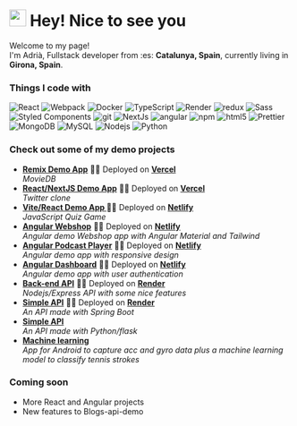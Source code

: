 <h1><img src="https://emojis.slackmojis.com/emojis/images/1531849430/4246/blob-sunglasses.gif?1531849430" width="30"/> Hey! Nice to see you</h1>


<p>Welcome to my page! </br> I'm Adrià, Fullstack developer from :es: <b>Catalunya, Spain</b>, currently living in <b>Girona, Spain</b>. </p>
<h3>Things I code with</h3>
<p>
  <img alt="React" src="https://img.shields.io/badge/-React-45b8d8?style=for-the-badge&logo=react&logoColor=white" /> 
  <img alt="Webpack" src="https://img.shields.io/badge/-Webpack-8DD6F9?style=for-the-badge&logo=webpack&logoColor=white" /> 
  <img alt="Docker" src="https://img.shields.io/badge/-Docker-46a2f1?style=for-the-badge&logo=docker&logoColor=white" />
  <img alt="TypeScript" src="https://img.shields.io/badge/-TypeScript-007ACC?style=for-the-badge&logo=typescript&logoColor=white" />
  <img alt="Render" src="https://img.shields.io/badge/-Render-430098?style=for-the-badge&logo=render&logoColor=white" />
  <img alt="redux" src="https://img.shields.io/badge/-Redux-764ABC?style=for-the-badge&logo=redux&logoColor=white" />
  <img alt="Sass" src="https://img.shields.io/badge/-Sass-CC6699?style=for-the-badge&logo=sass&logoColor=white" />
  <img alt="Styled Components" src="https://img.shields.io/badge/-Styled_Components-db7092?style=for-the-badge&logo=styled-components&logoColor=white" />
  <img alt="git" src="https://img.shields.io/badge/-Git-F05032?style=for-the-badge&logo=git&logoColor=white" />
  <img alt="NextJs" src="https://img.shields.io/badge/-NextJs-ea2845?style=for-the-badge&logo=nextjs&logoColor=white" />
  <img alt="angular" src="https://img.shields.io/badge/-Angular-DD0031?style=for-the-badge&logo=angular&logoColor=white" />
  <img alt="npm" src="https://img.shields.io/badge/-NPM-CB3837?style=for-the-badge&logo=npm&logoColor=white" />
  <img alt="html5" src="https://img.shields.io/badge/-HTML5-E34F26?style=for-the-badge&logo=html5&logoColor=white" />
  <img alt="Prettier" src="https://img.shields.io/badge/-Prettier-F7B93E?style=for-the-badge&logo=prettier&logoColor=white" />
  <img alt="MongoDB" src="https://img.shields.io/badge/-MongoDB-13aa52?style=for-the-badge&logo=mongodb&logoColor=white" />
  <img alt="MySQL" src="https://img.shields.io/badge/MySQL-blue?style=for-the-badge&logo=mysql&logoColor=white" />
  <img alt="Nodejs" src="https://img.shields.io/badge/-Nodejs-43853d?style=for-the-badge&logo=Node.js&logoColor=white" />
  <img alt="Python" src="https://img.shields.io/badge/-Python-123456?style=for-the-badge&logo=Python&logoColor=white" />
</p>

<h3>Check out some of my demo projects</h3>
<ul>
  <li><a href="https://github.com/adriahuertas/remix-app"><b>Remix Demo App</b></a> 🚀🚀 Deployed on <a href="https://remix-app-omega.vercel.app"><b>Vercel</b></a><br><i>MovieDB</i></li>
  <li><a href="https://github.com/adriahuertas/twitter-clone"><b>React/NextJS Demo App</b></a> 🚀🚀 Deployed on <a href="https://twitter-clone-git-main-adriahuertas.vercel.app/"><b>Vercel</b></a><br><i>Twitter clone</i></li>
  <li><a href="https://github.com/adriahuertas/javascript-quiz"><b>Vite/React Demo App </b></a> 🚀🚀 Deployed on <a href="https://zingy-kringle-9b52ac.netlify.app/"><b>Netlify</b></a><br><i>JavaScript Quiz Game</i></li>
  <li><a href="https://github.com/adriahuertas/angular-store"><b>Angular Webshop</b></a> 🚀🚀 Deployed on <a href="https://spontaneous-trifle-247e49.netlify.app"><b>Netlify</b></a><br/><i>Angular demo Webshop app with Angular Material and Tailwind</i></li>
  <li><a href="https://github.com/adriahuertas/angular-podcast-player"><b>Angular Podcast Player</b></a> 🚀🚀 Deployed on <a href="https://tranquil-jelly-a91e15.netlify.app/"><b>Netlify</b></a><br/><i>Angular demo app with responsive design</i></li>
  <li><a href="https://github.com/adriahuertas/angular-fireauth"><b>Angular Dashboard</b></a> 🚀🚀 Deployed on <a href="https://delicate-tiramisu-efa505.netlify.app/"><b>Netlify</b></a><br/><i>Angular demo app with user authentication</i></li>
  <li><a href="https://github.com/adriahuertas/blogs-api-demo"><b>Back-end API</b></a> 🚀🚀 Deployed on <a href="https://blog-api-demo.onrender.com/"><b>Render</b></a><br/><i>Nodejs/Express API with some nice features</i></li>
  <li><a href="https://github.com/adriahuertas/springboot-demo"><b>Simple API</b></a> 🚀🚀 Deployed on <a href="https://spring-boot-demo-o8tc.onrender.com/api/v1/students"><b>Render</b></a><br/><i>An API made with Spring Boot</i></li>
  <li><a href="https://github.com/adriahuertas/flask-api-demo"><b>Simple API</b></a><br/><i>An API made with Python/flask</i></li>
  <li><a href="https://github.com/adriahuertas/TennisStrokeDetection"><b>Machine learning</b></a><br/><i>App for Android to capture acc and gyro data plus a machine learning model to classify tennis strokes</i></li>
</ul>

<h3>Coming soon</h3>
<ul>
  <li>More React and Angular projects</li>
  <li>New features to Blogs-api-demo</li>
</ul>
